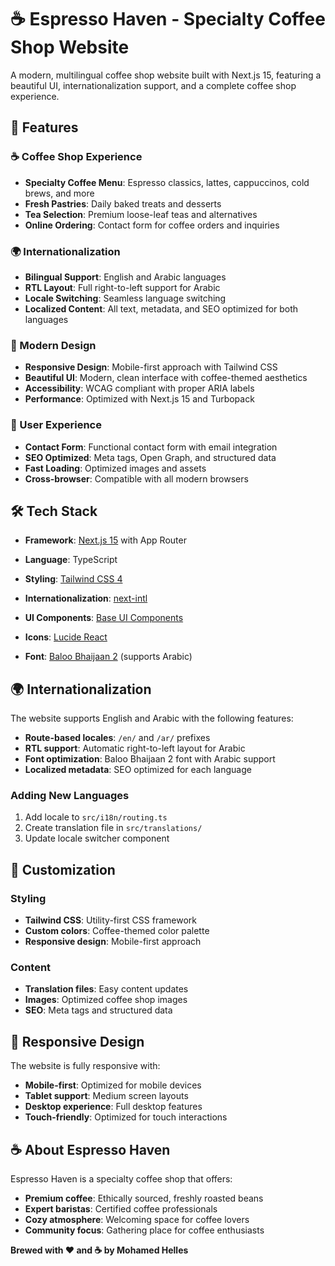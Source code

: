 # ☕ Espresso Haven - Specialty Coffee Shop Website

A modern, multilingual coffee shop website built with Next.js 15, featuring a beautiful UI, internationalization support, and a complete coffee shop experience.

## 🌟 Features

### ☕ Coffee Shop Experience
- **Specialty Coffee Menu**: Espresso classics, lattes, cappuccinos, cold brews, and more
- **Fresh Pastries**: Daily baked treats and desserts
- **Tea Selection**: Premium loose-leaf teas and alternatives
- **Online Ordering**: Contact form for coffee orders and inquiries

### 🌍 Internationalization
- **Bilingual Support**: English and Arabic languages
- **RTL Layout**: Full right-to-left support for Arabic
- **Locale Switching**: Seamless language switching
- **Localized Content**: All text, metadata, and SEO optimized for both languages

### 🎨 Modern Design
- **Responsive Design**: Mobile-first approach with Tailwind CSS
- **Beautiful UI**: Modern, clean interface with coffee-themed aesthetics
- **Accessibility**: WCAG compliant with proper ARIA labels
- **Performance**: Optimized with Next.js 15 and Turbopack

### 📱 User Experience
- **Contact Form**: Functional contact form with email integration
- **SEO Optimized**: Meta tags, Open Graph, and structured data
- **Fast Loading**: Optimized images and assets
- **Cross-browser**: Compatible with all modern browsers

## 🛠️ Tech Stack

- **Framework**: [Next.js 15](https://nextjs.org/) with App Router
- **Language**: TypeScript
- **Styling**: [Tailwind CSS 4](https://tailwindcss.com/)
- **Internationalization**: [next-intl](https://next-intl-docs.vercel.app/)
- **UI Components**: [Base UI Components](https://base-ui-components.com/)
- **Icons**: [Lucide React](https://lucide.dev/)

- **Font**: [Baloo Bhaijaan 2](https://fonts.google.com/specimen/Baloo+Bhaijaan+2) (supports Arabic)

## 🌍 Internationalization

The website supports English and Arabic with the following features:

- **Route-based locales**: `/en/` and `/ar/` prefixes
- **RTL support**: Automatic right-to-left layout for Arabic
- **Font optimization**: Baloo Bhaijaan 2 font with Arabic support
- **Localized metadata**: SEO optimized for each language

### Adding New Languages

1. Add locale to `src/i18n/routing.ts`
2. Create translation file in `src/translations/`
3. Update locale switcher component

## 🎨 Customization

### Styling
- **Tailwind CSS**: Utility-first CSS framework
- **Custom colors**: Coffee-themed color palette
- **Responsive design**: Mobile-first approach

### Content
- **Translation files**: Easy content updates
- **Images**: Optimized coffee shop images
- **SEO**: Meta tags and structured data

## 📱 Responsive Design

The website is fully responsive with:
- **Mobile-first**: Optimized for mobile devices
- **Tablet support**: Medium screen layouts
- **Desktop experience**: Full desktop features
- **Touch-friendly**: Optimized for touch interactions


## ☕ About Espresso Haven

Espresso Haven is a specialty coffee shop that offers:
- **Premium coffee**: Ethically sourced, freshly roasted beans
- **Expert baristas**: Certified coffee professionals
- **Cozy atmosphere**: Welcoming space for coffee lovers
- **Community focus**: Gathering place for coffee enthusiasts


**Brewed with ❤️ and ☕ by Mohamed Helles**
